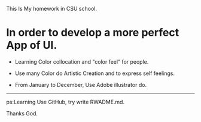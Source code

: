 This Is My homework in CSU school.

In order to develop a more perfect App of UI.
=================
* Learning Color collocation and "color feel" for people.

* Use many Color do Artistic Creation and  to express self feelings.

* From January to December, Use Adobe illustrator do.

------------
ps:Learning Use GitHub, try write RWADME.md.

Thanks God.
